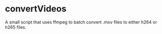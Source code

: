 # convertVideos
A small script that uses ffmpeg to batch convert .mov files to either h264 or h265 files.
